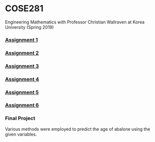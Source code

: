 # COSE281
Engineering Mathematics with Professor Christian Wallraven at Korea University (Spring 2019)

### [Assignment 1](/assignment-pdfs/Assignment1.pdf)

### [Assignment 2](/assignment-pdfs/Assignment2.pdf)

### [Assignment 3](/assignment-pdfs/Assignment3.pdf)

### [Assignment 4](/assignment-pdfs/Assignment4.pdf)

### [Assignment 5](/assignment-pdfs/Assignment5.pdf)

### [Assignment 6](/assignment-pdfs/Assignment6.pdf)

### Final Project
Various methods were employed to predict the age of abalone using the given variables.
